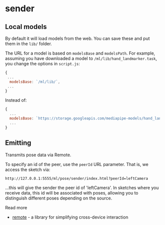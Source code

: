 # sender

## Local models

By default it will load models from the web. You can save these and put them in the `lib/` folder. 

The URL for a model is based on `modelsBase` and `modelsPath`. For example, assuming you have downloaded a model to `/ml/lib/hand_landmarker.task`, you change the options in `script.js`:
```js
{
 ...
  modelsBase: `/ml/lib/`,
 ... 
}
```

Instead of:
```js
{
  ...
  modelsBase: `https://storage.googleapis.com/mediapipe-models/hand_landmarker/hand_landmarker/float16/latest/`
  ...
}
```

## Emitting

Transmits pose data via Remote.

To specify an id of the peer, use the `peerId` URL parameter. That is, we access the sketch via:

```
http://127.0.0.1:5555/ml/pose/sender/index.html?peerId=leftCamera
```

...this will give the sender the peer id of 'leftCamera'. In sketches where you receive data, this id will be associated with poses, allowing you to distinguish different poses depending on the source.

Read more
* [remote](https://github.com/clinth/remote) - a library for simplifying cross-device interaction